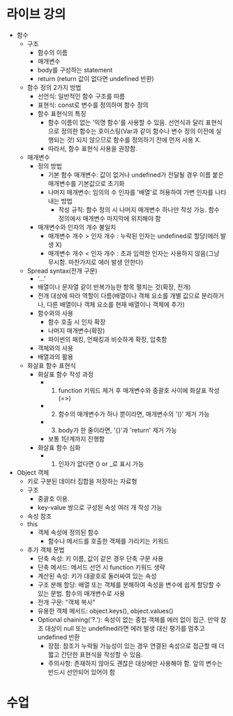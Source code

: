 # 라이브 강의

- 함수
  - 구조
    - 함수의 이름
    - 매개변수
    - body를 구성하는 statement
    - return (return 값이 없다면 undefined 반환)
  - 함수 정의 2가지 방법
    - 선언식: 일반적인 함수 구조를 따름
    - 표현식: const로 변수를 정의하며 함수 정의
    - 함수 표현식의 특징
      - 함수 이름이 없는 '익명 함수'를 사용할 수 있음. 선언식과 달리 표현식으로 정의한 함수는 호이스팅(Var과 같이 함수나 변수 정의 이전에 실행되는 것) 되지 않으므로 함수를 정의하기 전에 먼저 사용 X.
      - 따라서, 함수 표현식 사용을 권장함.
  - 매개변수
    - 정의 방법
      - 기본 함수 매개변수: 값이 없거나 undefined가 전달될 경우 이름 붙은 매개변수를 기본값으로 초기화
      - 나머지 매개변수: 임의의 수 인자를 '배열'로 허용하여 가변 인자를 나타내는 방법
        - 작성 규칙: 함수 정의 시 나머지 매개변수 하나만 작성 가능. 함수 정의에서 매개변수 마지막에 위치해야 함
    - 매개변수와 인자의 개수 불일치
      - 매개변수 개수 > 인자 개수 : 누락된 인자는 undefined로 할당(에러 발생 X)
      - 매개변수 개수 < 인자 개수 : 초과 입력한 인자는 사용하지 않음(그냥 무시함. 마찬가지로 에러 발생 안한다)
  - Spread syntax(전개 구문)
    - '...'
    - 배열이나 문자열 같이 반복가능한 항목 펼치는 것(확장, 전개)
    - 전개 대상에 따라 역할이 다름(배열이나 객체 요소를 개별 값으로 분리하거나, 다른 배열이나 객체 요소를 현재 배열이나 객체에 추가)
    - 함수와의 사용
      - 함수 호출 시 인자 확장
      - 나머지 매개변수(확장)
      - 파이썬의 패킹, 언패킹과 비슷하게 확장, 압축함
    - 객체와의 사용
    - 배열과의 활용
  - 화살표 함수 표현식
    - 화살표 함수 작성 과정
      - 1. function 키워드 제거 후 매개변수와 중괄호 사이에 화살표 작성(=>)
      - 2. 함수의 매개변수가 하나 뿐이라면, 매개변수의 '()' 제거 가능
      - 3. body가 한 줄이라면, '{}'과 'return' 제거 가능
      - 보통 1단계까지 진행함
    - 화살표 함수 심화
      - 1. 인자가 없다면 () or _로 표시 가능
- Object 객체
  - 키로 구분된 데이터 집합을 저장하는 자료형
  - 구조
    - 중괄호 이용. 
    - key-value 쌍으로 구성된 속성 여러 개 작성 가능
  - 속성 참조
  - this
    - 객체 속성에 정의된 함수
      - 함수나 메서드를 호출한 객체를 가리키는 키워드
  - 추가 객체 문법
    - 단축 속성: 키 이름, 값이 같은 경우 단축 구문 사용
    - 단축 메서드: 메서드 선언 시 function 키워드 생략
    - 계산된 속성: 키가 대괄호로 둘러싸여 있는 속성
    - 구조 분해 할당: 배열 또는 객체를 분해하여 속성을 변수에 쉽게 할당할 수 있는 문법. 함수의 매개변수로 사용
    - 전개 구문: "객체 복사"
    - 유용한 객체 메서드: object.keys(), object.values()
    - Optional chaining('?.'): 속성이 없는 중첩 객체를 에러 없이 접근. 만약 참조 대상이 null 또는 undefined라면 에러 발생 대신 평가를 멈추고 undefined 반환
      - 장점: 참조가 누락될 가능성이 있는 경우 연결된 속성으로 접근할 때 더 짧고 간단한 표현식을 작성할 수 있음.
      - 주의사항: 존재하지 않아도 괜찮은 대상에만 사용해야 함. 앞의 변수는 반드시 선언되어 있어야 함

# 수업

